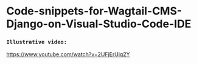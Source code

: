 # Code-snippets-for-Wagtail-CMS-Django-on-Visual-Studio-Code-IDE

### `Illustrative video:`

https://www.youtube.com/watch?v=2UFjErUiq2Y
